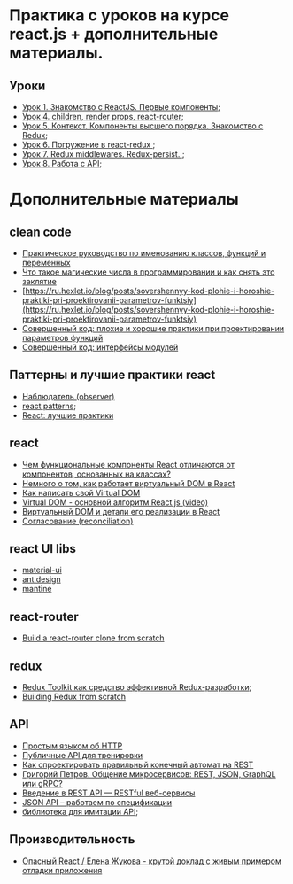 # Практика с уроков на курсе react.js + дополнительные материалы.


## Уроки

* [Урок 1. Знакомство с ReactJS. Первые компоненты](./lesson-1);
* [Урок 4. children, render props, react-router](./lesson-4);
* [Урок 5. Контекст. Компоненты высшего порядка. Знакомство с Redux](./lesson-5);
* [Урок 6. Погружение в react-redux ](./lesson-6);
* [Урок 7. Redux middlewares. Redux-persist. ](./lesson-7);
* [Урок 8. Работа с API](./lesson-8);

# Дополнительные материалы

## clean code
- [Практическое руководство по именованию классов, функций и переменных](https://ru.hexlet.io/blog/posts/rukovodstvo-po-imenovaniyu-klassov-funktsiy-i-peremennyh)
- [Что такое магические числа в программировании и как снять это заклятие](https://ru.hexlet.io/blog/posts/magic-numbers)
- [https://ru.hexlet.io/blog/posts/sovershennyy-kod-plohie-i-horoshie-praktiki-pri-proektirovanii-parametrov-funktsiy](https://ru.hexlet.io/blog/posts/sovershennyy-kod-plohie-i-horoshie-praktiki-pri-proektirovanii-parametrov-funktsiy)
- [Совершенный код: плохие и хорошие практики при проектировании параметров функций](https://ru.hexlet.io/blog/posts/sovershennyy-kod-yavnye-i-neyavnye-parametry-funktsiy)
- [Совершенный код: интерфейсы модулей](https://ru.hexlet.io/blog/posts/sovershennyy-kod-interfeysy-moduley)

## Паттерны и лучшие практики react
- [Наблюдатель (observer)](https://refactoring.guru/ru/design-patterns/observer)
- [react patterns](https://reactpatterns.com/);
- [React: лучшие практики](https://habr.com/ru/post/541320/)

## react

- [Чем функциональные компоненты React отличаются от компонентов, основанных на классах?](https://habr.com/ru/company/ruvds/blog/444348/)
- [Немного о том, как работает виртуальный DOM в React](https://habr.com/ru/company/macloud/blog/558682/)
- [Как написать свой Virtual DOM](https://amorgunov.com/posts/2020-08-03-create-own-virtual-dom/)
- [Virtual DOM - основной алгоритм React.js (video)](https://youtu.be/gb-93KcTRFo)
- [Виртуальный DOM и детали его реализации в React](https://ru.reactjs.org/docs/faq-internals.html)
- [Согласование (reconciliation)](https://ru.reactjs.org/docs/reconciliation.html)

## react UI libs

- [material-ui](https://material-ui.com/ru/getting-started/installation/)
- [ant.design](https://ant.design/)
- [mantine](https://mantine.dev/)

## react-router
- [Build a react-router clone from scratch](https://dev.to/thomascullen/build-a-react-router-clone-from-scratch-38dp)


## redux

- [Redux Toolkit как средство эффективной Redux-разработки](https://habr.com/ru/company/inobitec/blog/481288/);
- [Building Redux from scratch](https://medium.com/@guokai83524/building-redux-from-scratch-e12eb0e484c8)

## API

- [Простым языком об HTTP](https://habr.com/ru/post/215117/)
- [Публичные API для тренировки](https://github.com/public-apis/public-apis)
- [Как спроектировать правильный конечный автомат на REST](https://ru.hexlet.io/blog/posts/kak-sproektirovat-pravilnyy-konechnyy-avtomat-na-rest)
- [Григорий Петров. Общение микросервисов: REST, JSON, GraphQL или gRPC?](https://youtu.be/o7ogFTMJW1A)
- [Введение в REST API — RESTful веб-сервисы](https://habr.com/ru/post/483202/)
- [JSON API – работаем по спецификации](https://habr.com/ru/company/oleg-bunin/blog/433322/)
- [библиотека для имитации API](https://miragejs.com);


## Производительность

- [Опасный React / Елена Жукова - крутой доклад с живым примером отладки приложения](https://youtu.be/ze4Qve1azA0)

